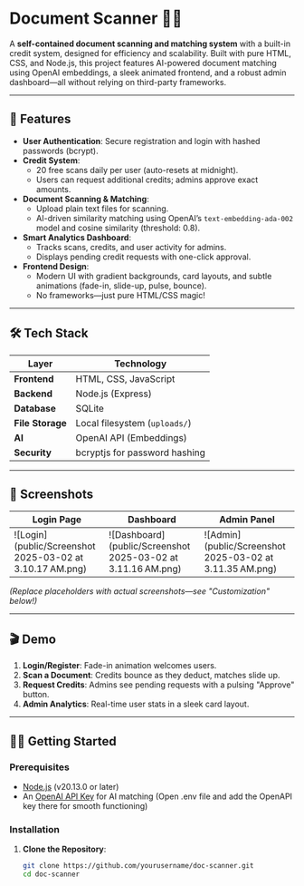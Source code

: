 # Document Scanner 📜✨


A **self-contained document scanning and matching system** with a built-in credit system, designed for efficiency and scalability. Built with pure HTML, CSS, and Node.js, this project features AI-powered document matching using OpenAI embeddings, a sleek animated frontend, and a robust admin dashboard—all without relying on third-party frameworks.

---

## 🚀 Features

- **User Authentication**: Secure registration and login with hashed passwords (bcrypt).
- **Credit System**:
  - 20 free scans daily per user (auto-resets at midnight).
  - Users can request additional credits; admins approve exact amounts.
- **Document Scanning & Matching**:
  - Upload plain text files for scanning.
  - AI-driven similarity matching using OpenAI’s `text-embedding-ada-002` model and cosine similarity (threshold: 0.8).
- **Smart Analytics Dashboard**:
  - Tracks scans, credits, and user activity for admins.
  - Displays pending credit requests with one-click approval.
- **Frontend Design**:
  - Modern UI with gradient backgrounds, card layouts, and subtle animations (fade-in, slide-up, pulse, bounce).
  - No frameworks—just pure HTML/CSS magic!

---

## 🛠 Tech Stack

| Layer         | Technology                     |
|---------------|--------------------------------|
| **Frontend**  | HTML, CSS, JavaScript         |
| **Backend**   | Node.js (Express)             |
| **Database**  | SQLite                        |
| **File Storage** | Local filesystem (`uploads/`) |
| **AI**        | OpenAI API (Embeddings)       |
| **Security**  | bcryptjs for password hashing |

---

## 📸 Screenshots

| Login Page | Dashboard | Admin Panel |
|------------|-----------|-------------|
| ![Login](public/Screenshot 2025-03-02 at 3.10.17 AM.png) | ![Dashboard](public/Screenshot 2025-03-02 at 3.11.16 AM.png) | ![Admin](public/Screenshot 2025-03-02 at 3.11.35 AM.png) |

*(Replace placeholders with actual screenshots—see "Customization" below!)*

---

## 🎬 Demo

1. **Login/Register**: Fade-in animation welcomes users.
2. **Scan a Document**: Credits bounce as they deduct, matches slide up.
3. **Request Credits**: Admins see pending requests with a pulsing "Approve" button.
4. **Admin Analytics**: Real-time user stats in a sleek card layout.

---

## 🏃‍♂️ Getting Started

### Prerequisites
- [Node.js](https://nodejs.org) (v20.13.0 or later)
- An [OpenAI API Key](https://platform.openai.com/signup) for AI matching (Open .env file and add the OpenAPI key there for smooth functioning)

### Installation
1. **Clone the Repository**:
   ```bash
   git clone https://github.com/yourusername/doc-scanner.git
   cd doc-scanner